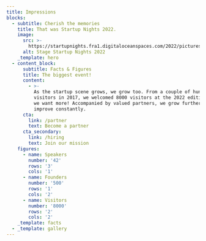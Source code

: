 ```yaml
---
title: Impressions
blocks:
  - subtitle: Cherish the memories
    title: That was Startup Nights 2022.
    image:
      src: >-
        https://startupnights.fra1.digitaloceanspaces.com/2022/pictures/stage.jpg
      alt: Stage Startup Nights 2022
    _template: hero
  - content_block:
      subtitle: Facts & Figures
      title: The biggest event!
      content:
        - >-
          As the startup scene grows, we grow too. From a couple of hundred
          visitors in 2017, we welcomed 8000 visitors at the 2022 edition. But
          we want more! Accompanied by valued partners, we grow further and
          improve constantly.
      cta:
        link: /partner
        text: Become a partner
      cta_secondary:
        link: /hiring
        text: Join our mission
    figures:
      - name: Speakers
        number: '42'
        rows: '3'
        cols: '1'
      - name: Founders
        number: '500'
        rows: '1'
        cols: '2'
      - name: Visitors
        number: '8000'
        rows: '2'
        cols: '2'
    _template: facts
  - _template: gallery
---
```











